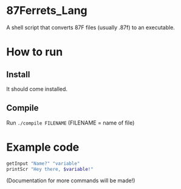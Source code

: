 # 87Ferrets_Lang
A shell script that converts 87F files (usually .87f) to an executable.

# How to run
## Install
It should come installed.
## Compile
Run ``./compile FILENAME`` (FILENAME = name of file)

# Example code
```sh
getInput "Name?" "variable"
printScr "Hey there, $variable!"
```
(Documentation for more commands will be made!)
